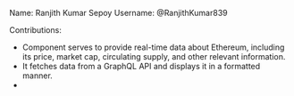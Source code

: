 Name: Ranjith Kumar Sepoy
Username: @RanjithKumar839

Contributions:
* Component serves to provide real-time data about Ethereum, including its price, market cap, circulating supply, and other relevant information.
* It fetches data from a GraphQL API and displays it in a formatted manner.
*
